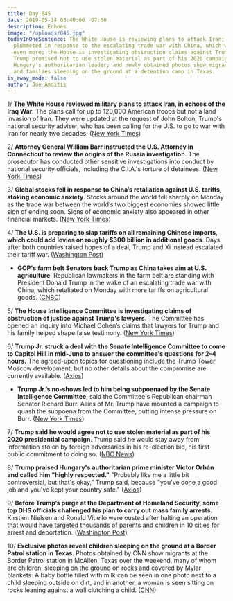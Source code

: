 ```yaml
---
title: Day 845
date: 2019-05-14 03:40:00 -07:00
description: Echoes.
image: "/uploads/845.jpg"
todayInOneSentence: The White House is reviewing plans to attack Iran; global stocks
  plummeted in response to the escalating trade war with China, which will soon escalate
  even more; the House is investigating obstruction claims against Trump's lawyers;
  Trump promised not to use stolen material as part of his 2020 campaign; he praised
  Hungary's authoritarian leader; and newly obtained photos show migrant children
  and families sleeping on the ground at a detention camp in Texas.
is_away_mode: false
author: Joe Amditis
---
```


1/ **The White House reviewed military plans to attack Iran, in echoes of the Iraq War**. The plans call for up to 120,000 American troops but not a land invasion of Iran. They were updated at the request of John Bolton, Trump's national security adviser, who has been calling for the U.S. to go to war with Iran for nearly two decades. ([New York Times](https://www.nytimes.com/2019/05/13/world/middleeast/us-military-plans-iran.html))

2/ **Attorney General William Barr instructed the U.S. Attorney in Connecticut to review the origins of the Russia investigation**. The prosecutor has conducted other sensitive investigations into conduct by national security officials, including the C.I.A.'s torture of detainees. ([New York Times](https://www.nytimes.com/2019/05/13/us/politics/russia-investigation-justice-department-review.html))

3/ **Global stocks fell in response to China’s retaliation against U.S. tariffs, stoking economic anxiety**. Stocks around the world fell sharply on Monday as the trade war between the world’s two biggest economies showed little sign of ending soon. Signs of economic anxiety also appeared in other financial markets. ([New York Times](https://www.nytimes.com/2019/05/13/business/global-markets.html))

4/ **The U.S. is preparing to slap tariffs on all remaining Chinese imports, which could add levies on roughly $300 billion in additional goods**. Days after both countries raised hopes of a deal, Trump and Xi instead escalated their tariff war. ([Washington Post](https://www.washingtonpost.com/business/2019/05/13/trump-warns-china-not-retaliate-tariffs-insists-they-wont-hurt-us-consumers/))

* **GOP's farm belt Senators back Trump as China takes aim at U.S. agriculture**. Republican lawmakers in the farm belt are standing with President Donald Trump in the wake of an escalating trade war with China, which retaliated on Monday with more tariffs on agricultural goods. ([CNBC](https://www.cnbc.com/2019/05/13/gops-farm-belt-senators-back-trump-as-china-takes-aim-at-us-agriculture.html))

5/ **The House Intelligence Committee is investigating claims of obstruction of justice against Trump's lawyers**. The Committee has opened an inquiry into Michael Cohen’s claims that lawyers for Trump and his family helped shape false testimony. ([New York Times](https://www.nytimes.com/2019/05/14/us/politics/trump-obstruction.html))

6/ **Trump Jr. struck a deal with the Senate Intelligence Committee to come to Capitol Hill in mid-June to answer the committee's questions for 2–4 hours.** The agreed-upon topics for questioning include the Trump Tower Moscow development, but no other details about the compromise are currently available. ([Axios](https://www.axios.com/donald-trump-jr-compromise-senate-intelligence-testimony-2c70c005-4f78-482b-a12e-1b0687807d8b.html))

* **Trump Jr.’s no-shows led to him being subpoenaed by the Senate Intelligence Committee**, said the Committee's Republican chairman Senator Richard Burr. Allies of Mr. Trump have mounted a campaign to quash the subpoena from the Committee, putting intense pressure on Burr. ([New York Times](https://www.nytimes.com/2019/05/13/us/politics/donald-trump-jr-subpoena.html))

7/ **Trump said he would agree not to use stolen material as part of his 2020 presidential campaign**. Trump said he would stay away from information stolen by foreign adversaries in his re-election bid, his first public commitment to doing so. ([NBC News](https://www.nbcnews.com/politics/donald-trump/trump-says-he-would-agree-not-use-stolen-material-2020-n1005146))

8/ **Trump praised Hungary's authoritarian prime minister Victor Orbán and called him "highly respected."** "Probably like me a little bit controversial, but that's okay," Trump said, because "you've done a good job and you've kept your country safe." ([Axios](https://www.axios.com/trump-viktor-orban-hungary-migration-d32f28ea-c433-447b-90e0-9c69f37a2491.html))

9/ **Before Trump’s purge at the Department of Homeland Security, some top DHS officials challenged his plan to carry out mass family arrests**. Kirstjen Nielsen and Ronald Vitiello were ousted after halting an operation that would have targeted thousands of parents and children in 10 cities for arrest and deportation. ([Washington Post](https://www.washingtonpost.com/immigration/before-trumps-purge-at-dhs-top-officials-challenged-plan-for-mass-family-arrests/2019/05/13/d7cb91ce-75af-11e9-bd25-c989555e7766_story.html))

10/ **Exclusive photos reveal children sleeping on the ground at a Border Patrol station in Texas**. Photos obtained by CNN show migrants at the Border Patrol station in McAllen, Texas over the weekend, many of whom are children, sleeping on the ground on rocks and covered by Mylar blankets. A baby bottle filled with milk can be seen in one photo next to a child sleeping outside on dirt, and in another, a woman is seen sitting on rocks leaning against a wall clutching a child. ([CNN](https://www.cnn.com/2019/05/14/politics/border-patrol-mcallen-texas-pictures/index.html))
